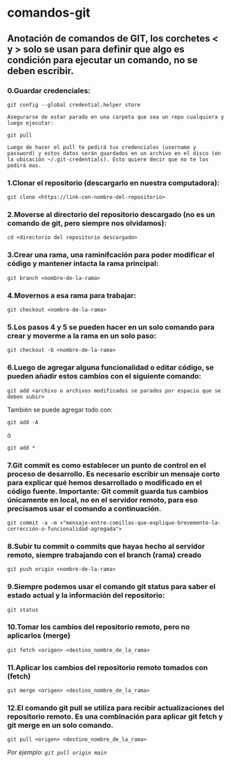 # comandos-git
## Anotación de comandos de GIT, los corchetes < y > solo se usan para definir que algo es condición para ejecutar un comando, no se deben escribir.

### 0.Guardar credenciales:
```git config --global credential.helper store```
 
    Asegurarse de estar parado en una carpeta que sea un repo cualquiera y luego ejecutar:

```git pull```
    
    Luego de hacer el pull te pedirá tus credenciales (username y password) y estos datos serán guardados en un archivo en el disco (en la ubicación ~/.git-credentials). Esto quiere decir que no te los pedirá mas.


### 1.Clonar el repositorio (descargarlo en nuestra computadora):

```git clone <https://link-con-nombre-del-repositorio>```
  
### 2.Moverse al directorio del repositorio descargado (no es un comando de git, pero siempre nos olvidamos):

```cd <directorio del repositorio descargado>```
  
### 3.Crear una rama, una raminifcación para poder modificar el código y mantener intacta la rama principal:
  
  ```git branch <nombre-de-la-rama>```
  
### 4.Movernos a esa rama para trabajar:
  
  ```git checkout <nombre-de-la-rama>```
  
### 5.Los pasos 4 y 5 se pueden hacer en un solo comando para crear y moverme a la rama en un solo paso:

  ```git checkout -b <nombre-de-la-rama>```
  
### 6.Luego de agregar alguna funcionalidad o editar código, se pueden añadir estos cambios con el siguiente comando:

  ```git add <archivo o archivos modificados se parados por espacio que se deben subir>```
  
  También se puede agregar todo con:
  
  ```git add -A```
  
  ó
  
  ```git add *```
  
### 7.Git commit es como establecer un punto de control en el proceso de desarrollo. Es necesario escribir un mensaje corto para explicar qué hemos desarrollado o modificado en el código fuente. **Importante: Git commit guarda tus cambios únicamente en local, no en el servidor remoto, para eso precisamos usar el comando a continuación.**

  ```git commit -a -m <"mensaje-entre-comillas-que-explique-brevemente-la-corrección-o-funcionalidad-agregada">```
  
### 8.Subir tu commit o commits que hayas hecho al servidor remoto, siempre trabajando con el branch (rama) creado

  ```git push origin <nombre-de-la-rama>```

### 9.Siempre podemos usar el comando git status para saber el estado actual y la información del repositorio:

   ```git status```

### 10.Tomar los cambios del repositorio remoto, pero no aplicarlos (merge)

   ```git fetch <origen> <destino_nombre_de_la_rama>```

### 11.Aplicar los cambios del repositorio remoto tomados con (fetch)

   ```git merge <origen> <destino_nombre_de_la_rama>```

### 12.El comando git pull se utiliza para recibir actualizaciones del repositorio remoto. Es una combinación para aplicar git fetch y git merge en un solo comando.

   ```git pull <origen> <destino_nombre_de_la_rama>``` 
   
   *Por ejemplo: ```git pull origin main```*
